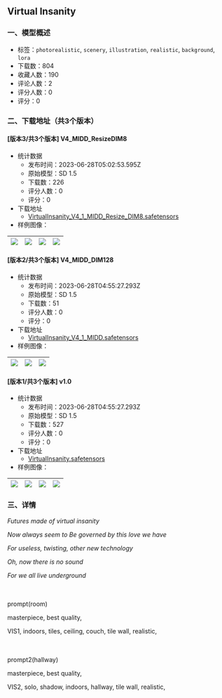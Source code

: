 ## Virtual Insanity
### 一、模型概述

- 标签：`photorealistic`, `scenery`, `illustration`, `realistic`, `background`, `lora`
- 下载数：804
- 收藏人数：190
- 评论人数：2
- 评分人数：0
- 评分：0

### 二、下载地址（共3个版本）

#### [版本3/共3个版本] V4_MIDD_ResizeDIM8

- 统计数据
  - 发布时间：2023-06-28T05:02:53.595Z
  - 原始模型：SD 1.5
  - 下载数：226
  - 评分人数：0
  - 评分：0
- 下载地址
  - [VirtualInsanity_V4_1_MIDD_Resize_DIM8.safetensors](https://civitai.com/api/download/models/105654)
- 样例图像：

| <img src="https://image.civitai.com/xG1nkqKTMzGDvpLrqFT7WA/fc0e4268-ae4b-4c7d-8c6a-654c86071fed/width=450/1317217.jpeg" /> | <img src="https://image.civitai.com/xG1nkqKTMzGDvpLrqFT7WA/f99378bf-f123-4f01-b6cd-7ba86a7de6f8/width=450/1317223.jpeg" /> | <img src="https://image.civitai.com/xG1nkqKTMzGDvpLrqFT7WA/deec7b84-2be5-4a35-9d2c-879e151bb1b1/width=450/1317232.jpeg" /> | <img src="https://image.civitai.com/xG1nkqKTMzGDvpLrqFT7WA/1424ba46-1148-46ae-86f5-67bf42f2dadd/width=450/1317248.jpeg" /> |
| ---- | ---- | ---- | ---- |

#### [版本2/共3个版本] V4_MIDD_DIM128

- 统计数据
  - 发布时间：2023-06-28T04:55:27.293Z
  - 原始模型：SD 1.5
  - 下载数：51
  - 评分人数：0
  - 评分：0
- 下载地址
  - [VirtualInsanity_V4_1_MIDD.safetensors](https://civitai.com/api/download/models/105652)
- 样例图像：

| <img src="https://image.civitai.com/xG1nkqKTMzGDvpLrqFT7WA/7d0e8799-60ad-4f96-877d-804c2882bd0e/width=450/1317057.jpeg" /> | <img src="https://image.civitai.com/xG1nkqKTMzGDvpLrqFT7WA/97d8392a-2731-431f-856b-3e043dc5f48a/width=450/1317099.jpeg" /> | <img src="https://image.civitai.com/xG1nkqKTMzGDvpLrqFT7WA/7248bf92-da8f-4caa-98bf-8a4d83c3b4f8/width=450/1317112.jpeg" /> |
| ---- | ---- | ---- |

#### [版本1/共3个版本] v1.0

- 统计数据
  - 发布时间：2023-06-28T04:55:27.293Z
  - 原始模型：SD 1.5
  - 下载数：527
  - 评分人数：0
  - 评分：0
- 下载地址
  - [VirtualInsanity.safetensors](https://civitai.com/api/download/models/41227)
- 样例图像：

| <img src="https://image.civitai.com/xG1nkqKTMzGDvpLrqFT7WA/08f051a1-3d59-4c84-82b3-4e2ec069f600/width=450/454648.jpeg" /> | <img src="https://image.civitai.com/xG1nkqKTMzGDvpLrqFT7WA/fcb56c70-865c-4d6c-7f8f-e2c9d4040300/width=450/454666.jpeg" /> | <img src="https://image.civitai.com/xG1nkqKTMzGDvpLrqFT7WA/284695db-6bef-4e85-0c42-ffef2bbe2b00/width=450/454669.jpeg" /> | <img src="https://image.civitai.com/xG1nkqKTMzGDvpLrqFT7WA/7f70f4d0-12fc-41c1-cbda-8868fa69f400/width=450/454685.jpeg" /> |
| ---- | ---- | ---- | ---- |


### 三、详情
<p><em>Futures made of virtual insanity</em></p><p><em>Now always seem to Be governed by this love we have</em></p><p><em>For useless, twisting, other new technology</em></p><p><em>Oh, now there is no sound</em></p><p><em>For we all live underground</em></p><p><em>　　</em></p><p>prompt(room)</p><p>masterpiece, best quality,</p><p>VIS1, indoors, tiles, ceiling, couch, tile wall, realistic,</p><p>　　</p><p>prompt2(hallway)</p><p>masterpiece, best quality,</p><p>VIS2, solo, shadow, indoors, hallway, tile wall, realistic,</p>